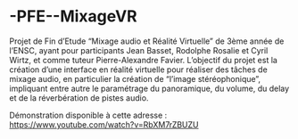 # -PFE--MixageVR

Projet de Fin d’Etude “Mixage audio et Réalité Virtuelle” de 3ème année de l’ENSC, ayant pour participants Jean Basset, Rodolphe Rosalie et Cyril Wirtz, et comme tuteur Pierre-Alexandre Favier. L’objectif du projet est la création d’une interface en réalité virtuelle pour réaliser des tâches de mixage audio, en particulier la création de “l’image stéréophonique”,  impliquant entre autre le paramétrage du panoramique, du volume, du delay et de la réverbération de pistes audio. 

Démonstration disponible à cette adresse : https://www.youtube.com/watch?v=RbXM7rZBUZU 

